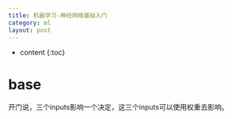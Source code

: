 ```yaml
---
title: 机器学习-神经网络基础入门
category: ml
layout: post
---
```

* content
{:toc}

# base

开门说，三个inputs影响一个决定，这三个inputs可以使用权重去影响。
